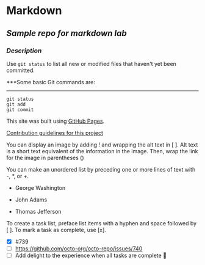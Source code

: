



# **Markdown**
## *Sample repo for _markdown_ lab*
### *Description*

Use `git status` to list all new or modified files that haven't yet been committed.


***Some basic Git commands are:
***
```
git status
git add
git commit
```

This site was built using [GitHub Pages](https://pages.github.com/).

[Contribution guidelines for this project](docs/CONTRIBUTING.md)

You can display an image by adding ! and wrapping the alt text in [ ]. Alt text is a short text equivalent of the information in the image. Then, wrap the link for the image in parentheses ()

You can make an unordered list by preceding one or more lines of text with -, *, or +.

- George Washington
* John Adams
+ Thomas Jefferson

To create a task list, preface list items with a hyphen and space followed by [ ]. To mark a task as complete, use [x].

- [x] #739
- [ ] https://github.com/octo-org/octo-repo/issues/740
- [ ] Add delight to the experience when all tasks are complete :tada:
